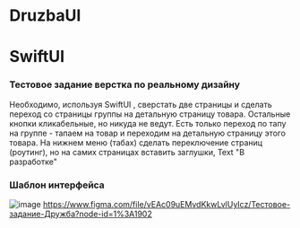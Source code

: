 # DruzbaUI

# SwiftUI
### Тестовое задание верстка по реальному дизайну
Необходимо, используя SwiftUI , сверстать две страницы и сделать переход со страницы группы на детальную страницу товара. Остальные кнопки кликабельные, но никуда не ведут. Есть только переход по тапу на группе - тапаем на товар и переходим на детальную страницу этого товара. На нижнем меню (табах) сделать переключение страниц (роутинг), но на самих страницах вставить заглушки, Text "В разработке"

### Шаблон интерфейса
![image](https://user-images.githubusercontent.com/84727862/171382726-ccb18e58-35c7-425f-b945-28d66863a6d6.png)
https://www.figma.com/file/vEAc09uEMvdKkwLvlUyIcz/Тестовое-задание-Дружба?node-id=1%3A1902


